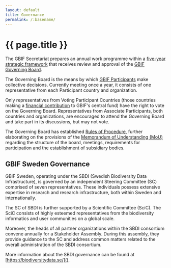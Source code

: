 ```yaml
---
layout: default
title: Governance
permalink: /:basename/
---
```


# {{ page.title }}

The GBIF Secretariat prepares an annual work programme within a [five-year strategic framework](/strategic-framework/) that receives review and approval of the [GBIF Governing Board](https://www.gbif.org/governance).

The Governing Board is the means by which [GBIF Participants](https://www.gbif.org/the-gbif-network) make collective decisions. Currently meeting once a year, it consists of one representative from each Participant country and organization.

Only representatives from Voting Participant Countries (those countries making a [financial contribution](https://www.gbif.org/funders) to GBIF's central fund) have the right to vote on the Governing Board. Representatives from Associate Participants, both countries and organizations, are encouraged to attend the Governing Board and take part in its discussions, but may not vote.

The Governing Board has established [Rules of Procedure](https://www.gbif.org/document/80667), further elaborating on the provisions of the [Memorandum of Understanding (MoU)](https://www.gbif.org/mou) regarding the structure of the board, meetings, requirements for participation and the establishment of subsidiary bodies.

## GBIF Sweden Governance
GBIF Sweden, operating under the SBDI (Swedish Biodiversity Data Infrastructure), is governed by an independent Steering Committee (SC) comprised of seven representatives. These individuals possess extensive expertise in research and research infrastructure, both within Sweden and internationally.

The SC of SBDI is further supported by a Scientific Committee (SciC). The SciC consists of highly esteemed representatives from the biodiversity informatics and user communities on a global scale.

Moreover, the heads of all partner organizations within the SBDI consortium convene annually for a Stakeholder Assembly. During this assembly, they provide guidance to the SC and address common matters related to the overall administration of the SBDI consortium.

More information about the SBDI governance can be found at [https://biodiversitydata.se/]().
